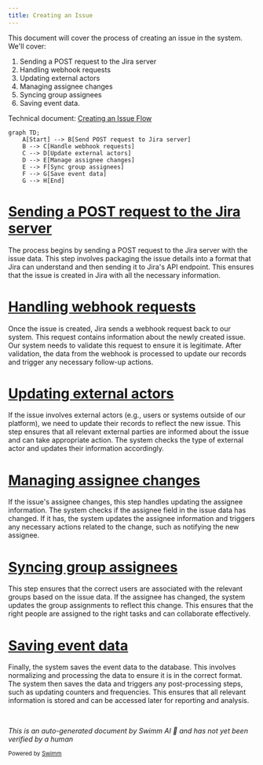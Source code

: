 ```yaml
---
title: Creating an Issue
---
```

This document will cover the process of creating an issue in the system. We'll cover:

1. Sending a POST request to the Jira server
2. Handling webhook requests
3. Updating external actors
4. Managing assignee changes
5. Syncing group assignees
6. Saving event data.

Technical document: <SwmLink doc-title="Creating an Issue Flow">[Creating an Issue Flow](/.swm/creating-an-issue-flow.w0ayawja.sw.md)</SwmLink>

```mermaid
graph TD;
    A[Start] --> B[Send POST request to Jira server]
    B --> C[Handle webhook requests]
    C --> D[Update external actors]
    D --> E[Manage assignee changes]
    E --> F[Sync group assignees]
    F --> G[Save event data]
    G --> H[End]
```

# [Sending a POST request to the Jira server](https://app.swimm.io/repos/Z2l0aHViJTNBJTNBc2VudHJ5LWRlbW8tMSUzQSUzQVN3aW1tLURlbW8=/docs/w0ayawja#creating-an-issue)

The process begins by sending a POST request to the Jira server with the issue data. This step involves packaging the issue details into a format that Jira can understand and then sending it to Jira's API endpoint. This ensures that the issue is created in Jira with all the necessary information.

# [Handling webhook requests](https://app.swimm.io/repos/Z2l0aHViJTNBJTNBc2VudHJ5LWRlbW8tMSUzQSUzQVN3aW1tLURlbW8=/docs/w0ayawja#handling-webhook-requests)

Once the issue is created, Jira sends a webhook request back to our system. This request contains information about the newly created issue. Our system needs to validate this request to ensure it is legitimate. After validation, the data from the webhook is processed to update our records and trigger any necessary follow-up actions.

# [Updating external actors](https://app.swimm.io/repos/Z2l0aHViJTNBJTNBc2VudHJ5LWRlbW8tMSUzQSUzQVN3aW1tLURlbW8=/docs/w0ayawja#updating-external-actor)

If the issue involves external actors (e.g., users or systems outside of our platform), we need to update their records to reflect the new issue. This step ensures that all relevant external parties are informed about the issue and can take appropriate action. The system checks the type of external actor and updates their information accordingly.

# [Managing assignee changes](https://app.swimm.io/repos/Z2l0aHViJTNBJTNBc2VudHJ5LWRlbW8tMSUzQSUzQVN3aW1tLURlbW8=/docs/w0ayawja#handling-assignee-change)

If the issue's assignee changes, this step handles updating the assignee information. The system checks if the assignee field in the issue data has changed. If it has, the system updates the assignee information and triggers any necessary actions related to the change, such as notifying the new assignee.

# [Syncing group assignees](https://app.swimm.io/repos/Z2l0aHViJTNBJTNBc2VudHJ5LWRlbW8tMSUzQSUzQVN3aW1tLURlbW8=/docs/w0ayawja#syncing-group-assignee)

This step ensures that the correct users are associated with the relevant groups based on the issue data. If the assignee has changed, the system updates the group assignments to reflect this change. This ensures that the right people are assigned to the right tasks and can collaborate effectively.

# [Saving event data](https://app.swimm.io/repos/Z2l0aHViJTNBJTNBc2VudHJ5LWRlbW8tMSUzQSUzQVN3aW1tLURlbW8=/docs/w0ayawja#saving-event-data)

Finally, the system saves the event data to the database. This involves normalizing and processing the data to ensure it is in the correct format. The system then saves the data and triggers any post-processing steps, such as updating counters and frequencies. This ensures that all relevant information is stored and can be accessed later for reporting and analysis.

&nbsp;

*This is an auto-generated document by Swimm AI 🌊 and has not yet been verified by a human*

<SwmMeta version="3.0.0" repo-id="Z2l0aHViJTNBJTNBc2VudHJ5LWRlbW8tMSUzQSUzQVN3aW1tLURlbW8=" repo-name="sentry-demo-1" doc-type="product-flows"><sup>Powered by [Swimm](/)</sup></SwmMeta>
